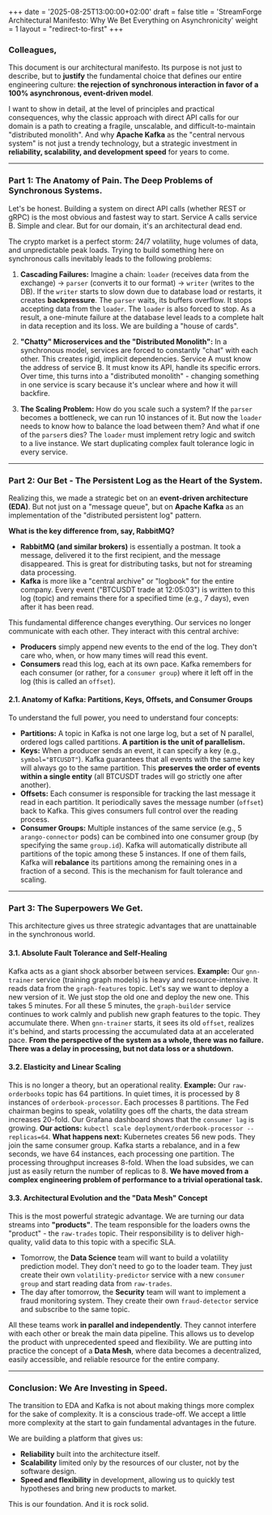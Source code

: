+++
date = '2025-08-25T13:00:00+02:00'
draft = false
title = 'StreamForge Architectural Manifesto: Why We Bet Everything on Asynchronicity'
weight = 1
layout = "redirect-to-first"
+++

### Colleagues,

This document is our architectural manifesto. Its purpose is not just to describe, but to **justify** the fundamental choice that defines our entire engineering culture: **the rejection of synchronous interaction in favor of a 100% asynchronous, event-driven model**.

I want to show in detail, at the level of principles and practical consequences, why the classic approach with direct API calls for our domain is a path to creating a fragile, unscalable, and difficult-to-maintain "distributed monolith". And why **Apache Kafka** as the "central nervous system" is not just a trendy technology, but a strategic investment in **reliability, scalability, and development speed** for years to come.

---

### Part 1: The Anatomy of Pain. The Deep Problems of Synchronous Systems.

Let's be honest. Building a system on direct API calls (whether REST or gRPC) is the most obvious and fastest way to start. Service A calls service B. Simple and clear. But for our domain, it's an architectural dead end.

The crypto market is a perfect storm: 24/7 volatility, huge volumes of data, and unpredictable peak loads. Trying to build something here on synchronous calls inevitably leads to the following problems:

1.  **Cascading Failures:** Imagine a chain: `loader` (receives data from the exchange) -> `parser` (converts it to our format) -> `writer` (writes to the DB). If the `writer` starts to slow down due to database load or restarts, it creates **backpressure**. The `parser` waits, its buffers overflow. It stops accepting data from the `loader`. The `loader` is also forced to stop. As a result, a one-minute failure at the database level leads to a complete halt in data reception and its loss. We are building a "house of cards".

2.  **"Chatty" Microservices and the "Distributed Monolith":** In a synchronous model, services are forced to constantly "chat" with each other. This creates rigid, implicit dependencies. Service A must know the address of service B. It must know its API, handle its specific errors. Over time, this turns into a "distributed monolith" - changing something in one service is scary because it's unclear where and how it will backfire.

3.  **The Scaling Problem:** How do you scale such a system? If the `parser` becomes a bottleneck, we can run 10 instances of it. But now the `loader` needs to know how to balance the load between them? And what if one of the `parser`s dies? The `loader` must implement retry logic and switch to a live instance. We start duplicating complex fault tolerance logic in every service.

---

### Part 2: Our Bet - The Persistent Log as the Heart of the System.

Realizing this, we made a strategic bet on an **event-driven architecture (EDA)**. But not just on a "message queue", but on **Apache Kafka** as an implementation of the "distributed persistent log" pattern.

**What is the key difference from, say, RabbitMQ?**
-   **RabbitMQ (and similar brokers)** is essentially a postman. It took a message, delivered it to the first recipient, and the message disappeared. This is great for distributing tasks, but not for streaming data processing.
-   **Kafka** is more like a "central archive" or "logbook" for the entire company. Every event ("BTCUSDT trade at 12:05:03") is written to this log (topic) and remains there for a specified time (e.g., 7 days), even after it has been read.

This fundamental difference changes everything. Our services no longer communicate with each other. They interact with this central archive:
-   **Producers** simply append new events to the end of the log. They don't care who, when, or how many times will read this event.
-   **Consumers** read this log, each at its own pace. Kafka remembers for each consumer (or rather, for a `consumer group`) where it left off in the log (this is called an `offset`).

#### 2.1. Anatomy of Kafka: Partitions, Keys, Offsets, and Consumer Groups

To understand the full power, you need to understand four concepts:
-   **Partitions:** A topic in Kafka is not one large log, but a set of N parallel, ordered logs called partitions. **A partition is the unit of parallelism.**
-   **Keys:** When a producer sends an event, it can specify a key (e.g., `symbol="BTCUSDT"`). Kafka guarantees that all events with the same key will always go to the same partition. This **preserves the order of events within a single entity** (all BTCUSDT trades will go strictly one after another).
-   **Offsets:** Each consumer is responsible for tracking the last message it read in each partition. It periodically saves the message number (`offset`) back to Kafka. This gives consumers full control over the reading process.
-   **Consumer Groups:** Multiple instances of the same service (e.g., 5 `arango-connector` pods) can be combined into one consumer group (by specifying the same `group.id`). Kafka will automatically distribute all partitions of the topic among these 5 instances. If one of them fails, Kafka will **rebalance** its partitions among the remaining ones in a fraction of a second. This is the mechanism for fault tolerance and scaling.

---

### Part 3: The Superpowers We Get.

This architecture gives us three strategic advantages that are unattainable in the synchronous world.

#### 3.1. Absolute Fault Tolerance and Self-Healing

Kafka acts as a giant shock absorber between services.
**Example:** Our `gnn-trainer` service (training graph models) is heavy and resource-intensive. It reads data from the `graph-features` topic. Let's say we want to deploy a new version of it. We just stop the old one and deploy the new one. This takes 5 minutes. For all these 5 minutes, the `graph-builder` service continues to work calmly and publish new graph features to the topic. They accumulate there. When `gnn-trainer` starts, it sees its old `offset`, realizes it's behind, and starts processing the accumulated data at an accelerated pace. **From the perspective of the system as a whole, there was no failure. There was a delay in processing, but not data loss or a shutdown.**

#### 3.2. Elasticity and Linear Scaling

This is no longer a theory, but an operational reality.
**Example:** Our `raw-orderbooks` topic has 64 partitions. In quiet times, it is processed by 8 instances of `orderbook-processor`. Each processes 8 partitions. The Fed chairman begins to speak, volatility goes off the charts, the data stream increases 20-fold. Our Grafana dashboard shows that the `consumer lag` is growing.
**Our actions:** `kubectl scale deployment/orderbook-processor --replicas=64`.
**What happens next:** Kubernetes creates 56 new pods. They join the same consumer group. Kafka starts a rebalance, and in a few seconds, we have 64 instances, each processing one partition. The processing throughput increases 8-fold. When the load subsides, we can just as easily return the number of replicas to 8. **We have moved from a complex engineering problem of performance to a trivial operational task.**

#### 3.3. Architectural Evolution and the "Data Mesh" Concept

This is the most powerful strategic advantage. We are turning our data streams into **"products"**.
The team responsible for the loaders owns the "product" - the `raw-trades` topic. Their responsibility is to deliver high-quality, valid data to this topic with a specific SLA.
-   Tomorrow, the **Data Science** team will want to build a volatility prediction model. They don't need to go to the loader team. They just create their own `volatility-predictor` service with a new `consumer group` and start reading data from `raw-trades`.
-   The day after tomorrow, the **Security** team will want to implement a fraud monitoring system. They create their own `fraud-detector` service and subscribe to the same topic.

All these teams work **in parallel and independently**. They cannot interfere with each other or break the main data pipeline. This allows us to develop the product with unprecedented speed and flexibility. We are putting into practice the concept of a **Data Mesh**, where data becomes a decentralized, easily accessible, and reliable resource for the entire company.

---

### Conclusion: We Are Investing in Speed.

The transition to EDA and Kafka is not about making things more complex for the sake of complexity. It is a conscious trade-off. We accept a little more complexity at the start to gain fundamental advantages in the future.

We are building a platform that gives us:
-   **Reliability** built into the architecture itself.
-   **Scalability** limited only by the resources of our cluster, not by the software design.
-   **Speed and flexibility** in development, allowing us to quickly test hypotheses and bring new products to market.

This is our foundation. And it is rock solid.